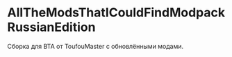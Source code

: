 # AllTheModsThatICouldFindModpackRussianEdition
Сборка для BTA от ToufouMaster с обновлёнными модами.
